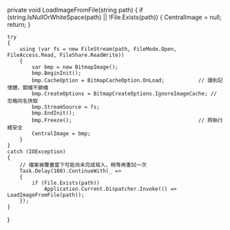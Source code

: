 private void LoadImageFromFile(string path)
{
    if (string.IsNullOrWhiteSpace(path) || !File.Exists(path))
    {
        CentralImage = null;
        return;
    }

    try
    {
        using (var fs = new FileStream(path, FileMode.Open, FileAccess.Read, FileShare.ReadWrite))
        {
            var bmp = new BitmapImage();
            bmp.BeginInit();
            bmp.CacheOption = BitmapCacheOption.OnLoad;           // 讀到記憶體，關檔不鎖檔
            bmp.CreateOptions = BitmapCreateOptions.IgnoreImageCache; // 忽略同名快取
            bmp.StreamSource = fs;
            bmp.EndInit();
            bmp.Freeze();                                         // 跨執行緒安全
            CentralImage = bmp;
        }
    }
    catch (IOException)
    {
        // 檔案被覆蓋當下可能尚未完成寫入，稍等再重試一次
        Task.Delay(100).ContinueWith(_ =>
        {
            if (File.Exists(path))
                Application.Current.Dispatcher.Invoke(() => LoadImageFromFile(path));
        });
    }
}
